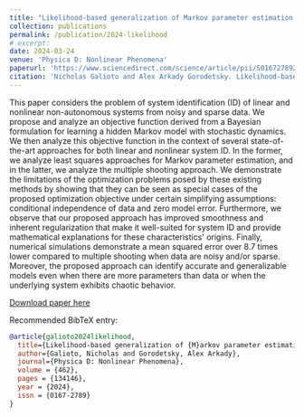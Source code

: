 ```yaml
---
title: "Likelihood-based generalization of Markov parameter estimation and multiple shooting objectives in system identification"
collection: publications
permalink: /publication/2024-likelihood
# excerpt:
date: 2024-03-24
venue: 'Physica D: Nonlinear Phenomena'
paperurl: 'https://www.sciencedirect.com/science/article/pii/S0167278924000976'
citation: 'Nicholas Galioto and Alex Arkady Gorodetsky. Likelihood-based generalization of Markov parameter estimation and multiple shooting objectives in system identification. <i>Physica D: Nonlinear Phenomena</i>, 462:134146, 2024.'
---
```


This paper considers the problem of system identification (ID) of linear and nonlinear non-autonomous systems from noisy and sparse data. We propose and analyze an objective function derived from a Bayesian formulation for learning a hidden Markov model with stochastic dynamics. We then analyze this objective function in the context of several state-of-the-art approaches for both linear and nonlinear system ID. In the former, we analyze least squares approaches for Markov parameter estimation, and in the latter, we analyze the multiple shooting approach. We demonstrate the limitations of the optimization problems posed by these existing methods by showing that they can be seen as special cases of the proposed optimization objective under certain simplifying assumptions: conditional independence of data and zero model error. Furthermore, we observe that our proposed approach has improved smoothness and inherent regularization that make it well-suited for system ID and provide mathematical explanations for these characteristics' origins. Finally, numerical simulations demonstrate a mean squared error over 8.7 times lower compared to multiple shooting when data are noisy and/or sparse. Moreover, the proposed approach can identify accurate and generalizable models even when there are more parameters than data or when the underlying system exhibits chaotic behavior.

[Download paper here](http://ngalioto.github.io/files/galioto2024likelihood.pdf)

Recommended BibTeX entry:
```bibtex
@article{galioto2024likelihood,
  title={Likelihood-based generalization of {M}arkov parameter estimation and multiple shooting objectives in system identification},
  author={Galioto, Nicholas and Gorodetsky, Alex Arkady},
  journal={Physica D: Nonlinear Phenomena},
  volume = {462},
  pages = {134146},
  year = {2024},
  issn = {0167-2789}
}
```